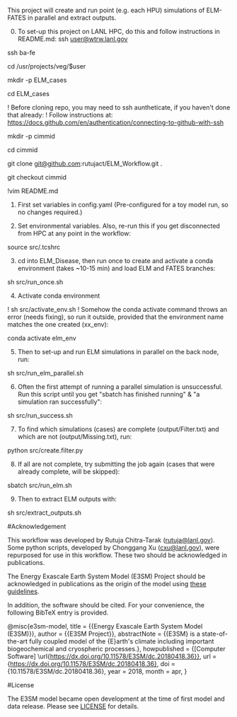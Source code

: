 This project will create and run point (e.g. each HPU) simulations of ELM-FATES in parallel and extract outputs.

0. To set-up this project on LANL HPC, do this and follow instructions in README.md:
ssh user@wtrw.lanl.gov

ssh ba-fe

cd /usr/projects/veg/$user

mkdir -p ELM_cases

cd ELM_cases

! Before cloning repo, you may need to ssh auntheticate, if you haven't done that already:
! Follow instructions at: https://docs.github.com/en/authentication/connecting-to-github-with-ssh

mkdir -p cimmid

cd cimmid

git clone git@github.com:rutujact/ELM_Workflow.git .

git checkout cimmid

!vim README.md

1. First set variables in config.yaml (Pre-configured for a toy model run, so no changes required.)

2. Set environmental variables. Also, re-run this if you get disconnected from HPC at any point in the workflow:

source src/.tcshrc

3. cd into ELM_Disease, then run once to create and activate a conda environment (takes ~10-15 min) and load ELM and FATES branches:

sh src/run_once.sh

4. Activate conda environment

! sh src/activate_env.sh 
! Somehow the conda activate command throws an error (needs fixing), so run it outside, provided that the environment name matches the one created (xx_env):

conda activate elm_env

5. Then to set-up and run ELM simulations in parallel on the back node, run: 

sh src/run_elm_parallel.sh

6. Often the first attempt of running a parallel simulation is unsuccessful. Run this script until you get "sbatch has finished running" & "a simulation ran successfully":

sh src/run_success.sh

7. To find which simulations (cases) are complete (output/Filter.txt) and which are not (output/Missing.txt), run:

python src/create.filter.py

8.  If all are not complete, try submitting the job again (cases that were already complete, will be skipped):

sbatch src/run_elm.sh

9. Then to extract ELM outputs with:

sh src/extract_outputs.sh

#Acknowledgement

This workflow was developed by Rutuja Chitra-Tarak (rutuja@lanl.gov). Some python scripts, developed by Chonggang Xu (cxu@lanl.gov), were repurposed for use in this workflow. These two should be acknowledged in publications. 

The Energy Exascale Earth System Model (E3SM) Project should be acknowledged in publications as the origin of the model using 
[these guidelines](https://e3sm.org/resources/policies/acknowledge-e3sm/).

In addition, the software should be cited. For your convenience, the following BibTeX entry is provided.

@misc{e3sm-model,
	title = {{Energy Exascale Earth System Model (E3SM)}},
	author = {{E3SM Project}},
	abstractNote = {{E3SM} is a state-of-the-art fully coupled model of the {E}arth's 
		climate including important biogeochemical and cryospheric processes.},
	howpublished = {[Computer Software] \url{https://dx.doi.org/10.11578/E3SM/dc.20180418.36}},
	url = {https://dx.doi.org/10.11578/E3SM/dc.20180418.36},
	doi = {10.11578/E3SM/dc.20180418.36},
	year = 2018,
	month = apr,
}

#License

The E3SM model became open development at the time of first model and data release. Please see [LICENSE](https://github.com/rutujact/E3SM/blob/master/LICENSE) for details.
